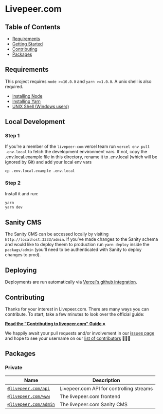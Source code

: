 # Livepeer.com

## Table of Contents

- [Requirements](#requirements)
- [Getting Started](#getting-started)
- [Contributing](#contributing)
- [Packages](#packages)

## Requirements

This project requires `node >=10.0.0` and `yarn >=1.0.0`. A unix shell is also required.

- [Installing Node](https://docs.npmjs.com/getting-started/installing-node)
- [Installing Yarn](https://yarnpkg.com/lang/en/docs/install/)
- [UNIX Shell (Windows users)](https://docs.microsoft.com/en-us/windows/wsl/install-win10)

## Local Development

### Step 1

If you're a member of the `livepeer-com` vercel team run `vercel env pull .env.local` to fetch the development environment vars. If not, copy the .env.local.example file in this directory, rename it to .env.local (which will be ignored by Git) and add your local env vars

`cp .env.local.example .env.local`

### Step 2

Install it and run:

```bash
yarn
yarn dev
```

## Sanity CMS

The Sanity CMS can be accessed locally by visiting `http://localhost:3333/admin`. If you've made changes to the Sanity schema and would like to deploy theem to production run `yarn deploy` inside the `packags/admin` (you'll need to be authenticated with Sanity to deploy changes to prod).

## Deploying

Deployments are run automatically via [Vercel's github integration](https://vercel.com/docs/git-integrations/vercel-for-github).

## Contributing

Thanks for your interest in Livepeer.com. There are many ways you can contribute. To start, take a few minutes to look over the official guide:

**[Read the "Contributing to livepeer.com" Guide &raquo;](https://github.com/livepeer/livepeer.com/blob/master/CONTRIBUTING.md)**

We happily await your pull requests and/or involvement in our [issues page](https://github.com/livepeer/livepeer.com/issues) and hope to see your username on our [list of contributors](https://github.com/livepeer/livepeer.com/graphs/contributors) 🎉🎉🎉

## Packages

### Private

| Name                                                                                          | Description                              |
| --------------------------------------------------------------------------------------------- | ---------------------------------------- |
| [`@livepeer.com/api`](https://github.com/livepeer/livepeer.com/tree/master/packages/api)      | Livepeer.com API for controlling streams |
| [`@livepeer.com/www`](https://github.com/livepeer/livepeer.com/tree/master/packages/subgraph) | The livepeer.com frontend                |
| [`@livepeer.com/admin`](https://github.com/livepeer/livepeer.com/tree/master/packages/admin)  | The livepeer.com Sanity CMS              |
